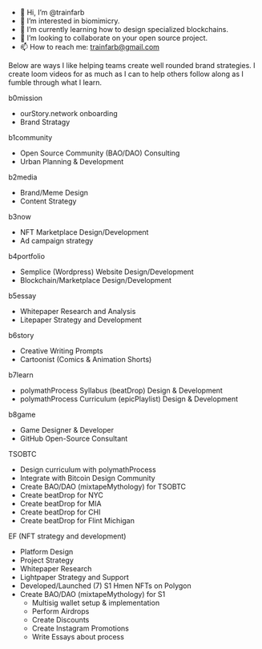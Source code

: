 - 👋 Hi, I’m @trainfarb
- 👀 I’m interested in biomimicry.
- 🌱 I’m currently learning how to design specialized blockchains.
- 💞️ I’m looking to collaborate on your open source project.
- 📫 How to reach me: trainfarb@gmail.com

Below are ways I like helping teams create well rounded brand strategies. I create loom videos for as much as I can to help others follow along as I fumble through what I learn.

b0mission 
- ourStory.network onboarding
- Brand Stratagy

b1community
- Open Source Community (BAO/DAO) Consulting
- Urban Planning & Development

b2media
- Brand/Meme Design
- Content Strategy

b3now
- NFT Marketplace Design/Development
- Ad campaign strategy

b4portfolio
- Semplice (Wordpress) Website Design/Development
- Blockchain/Marketplace Design/Development

b5essay
- Whitepaper Research and Analysis
- Litepaper Strategy and Development

b6story
- Creative Writing Prompts
- Cartoonist (Comics & Animation Shorts)

b7learn
- polymathProcess Syllabus (beatDrop) Design & Development
- polymathProcess Curriculum (epicPlaylist) Design & Development

b8game
- Game Designer & Developer
- GitHub Open-Source Consultant


TSOBTC
- Design curriculum with polymathProcess
- Integrate with Bitcoin Design Community
- Create BAO/DAO (mixtapeMythology) for TSOBTC
- Create beatDrop for NYC
- Create beatDrop for MIA
- Create beatDrop for CHI
- Create beatDrop for Flint Michigan

EF (NFT strategy and development)
- Platform Design
- Project Strategy
- Whitepaper Research
- Lightpaper Strategy and Support
- Developed/Launched (7) S1 Hmen NFTs on Polygon
- Create BAO/DAO (mixtapeMythology) for S1
  - Multisig wallet setup & implementation
  - Perform Airdrops
  - Create Discounts
  - Create Instagram Promotions
  - Write Essays about process
